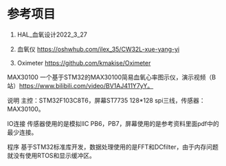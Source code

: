 # 参考项目
1. HAL_血氧设计2022_3_27


2. 血氧仪
https://oshwhub.com/ilex_35/CW32L-xue-yang-yi

3. Oximeter
https://github.com/kmakise/Oximeter

MAX30100
一个基于STM32的MAX30100简易血氧心率图示仪，演示视频（B站）https://www.bilibili.com/video/BV1AJ411Y7yY。

说明
主控：STM32F103C8T6，屏幕ST7735 128*128 spi三线，传感器：MAX30100。

IO连接
传感器使用的是模拟IIC PB6，PB7，屏幕使用的是参考资料里面pdf中的最少连接。

程序
基于STM32标准库开发，数据处理使用的是FFT和DCfilter，由于内存问题就没有使用RTOS和显示缓冲区。

